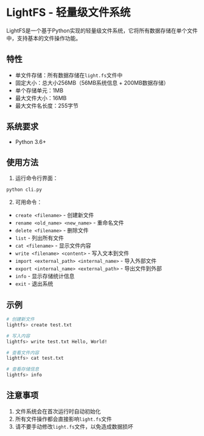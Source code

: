 # LightFS - 轻量级文件系统

LightFS是一个基于Python实现的轻量级文件系统，它将所有数据存储在单个文件中，支持基本的文件操作功能。

## 特性

- 单文件存储：所有数据存储在`light.fs`文件中
- 固定大小：总大小256MB（56MB系统信息 + 200MB数据存储）
- 单个存储单元：1MB
- 最大文件大小：16MB
- 最大文件名长度：255字节

## 系统要求

- Python 3.6+

## 使用方法

1. 运行命令行界面：
```bash
python cli.py
```

2. 可用命令：
- `create <filename>` - 创建新文件
- `rename <old_name> <new_name>` - 重命名文件
- `delete <filename>` - 删除文件
- `list` - 列出所有文件
- `cat <filename>` - 显示文件内容
- `write <filename> <content>` - 写入文本到文件
- `import <external_path> <internal_name>` - 导入外部文件
- `export <internal_name> <external_path>` - 导出文件到外部
- `info` - 显示存储统计信息
- `exit` - 退出系统

## 示例

```bash
# 创建新文件
lightfs> create test.txt

# 写入内容
lightfs> write test.txt Hello, World!

# 查看文件内容
lightfs> cat test.txt

# 查看存储信息
lightfs> info
```

## 注意事项

1. 文件系统会在首次运行时自动初始化
2. 所有文件操作都会直接影响`light.fs`文件
3. 请不要手动修改`light.fs`文件，以免造成数据损坏 